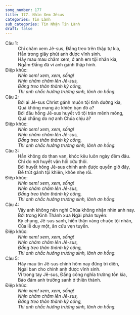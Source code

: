 ```yaml
---
song_number: 177
title: 177. Nhìn Xem Jêsus
categories: Tin Lành
sub_categories: Tin Nhận Tin Lành
draft: false
---
```

<dl><dt>Câu 1:</dt><dd data-verse="1">Chỉ chăm xem Jê-sus, Đấng treo trên thập tự kia, <br/>Hẳn trong giây phút anh được vĩnh sinh. <br/>Hãy mau mau chăm xem, ớ anh em tội nhân kia, <br/>Ngắm Đấng đã vì anh gánh thập hình. </dd><dt>Điệp khúc:</dt><dd data-chorus="1"><em>Nhìn xem! xem, xem, sống! <br/>Nhìn chăm chăm lên Jê-sus, <br/>Đấng treo thân thành kỳ công, <br/>Thì anh chắc hưởng trường sinh, lãnh ơn hồng. </em></dd><dt>Câu 2:</dt><dd data-verse="2">Bởi ai Jê-sus Christ gánh muôn tội tình dường kia, <br/>Quả không mang ác khiên bạn đó a? <br/>Bởi đâu hông Jê-sus huyết vô tội tràn mênh mông, <br/>Quả chẳng do nợ anh Chúa chịu à? </dd><dt>Điệp khúc:</dt><dd data-chorus="1"><em>Nhìn xem! xem, xem, sống! <br/>Nhìn chăm chăm lên Jê-sus, <br/>Đấng treo thân thành kỳ công, <br/>Thì anh chắc hưởng trường sinh, lãnh ơn hồng. </em></dd><dt>Câu 3:</dt><dd data-verse="3">Hẳn không do than van, khóc kêu luôn ngày đêm đâu. <br/>Chỉ do nơi huyết vãn hồi cứu thôi. <br/>Bởi huyết hông Jê-sus chính anh được quyền giờ đây, <br/>Để trút gánh tội khiên, khỏe nhẹ rồi. </dd><dt>Điệp khúc:</dt><dd data-chorus="1"><em>Nhìn xem! xem, xem, sống! <br/>Nhìn chăm chăm lên Jê-sus, <br/>Đấng treo thân thành kỳ công, <br/>Thì anh chắc hưởng trường sinh, lãnh ơn hồng. </em></dd><dt>Câu 4:</dt><dd data-verse="4">Vậy anh không nên nghi Chúa không nhận nhìn anh nay. <br/>Bởi trong Kinh Thánh xưa Ngài phán tuyên: <br/>Kỳ chung, Jê-sus sanh, hiến thân vàng chuộc tội nhân, <br/>Của lễ duy một, ân cứu vẹn tuyền. </dd><dt>Điệp khúc:</dt><dd data-chorus="1"><em>Nhìn xem! xem, xem, sống! <br/>Nhìn chăm chăm lên Jê-sus, <br/>Đấng treo thân thành kỳ công, <br/>Thì anh chắc hưởng trường sinh, lãnh ơn hồng. </em></dd><dt>Câu 5:</dt><dd data-verse="5">Hãy mau tin Jê-sus chính hôm nay đừng trì diên, <br/>Ngài ban cho chính anh được vĩnh sinh. <br/>Vì trong tay Jê-sus, Đấng công nghĩa trường tồn kia, <br/>Bảo đảm anh trường sanh ở thiên thành. </dd><dt>Điệp khúc:</dt><dd data-chorus="1"><em>Nhìn xem! xem, xem, sống! <br/>Nhìn chăm chăm lên Jê-sus, <br/>Đấng treo thân thành kỳ công, <br/>Thì anh chắc hưởng trường sinh, lãnh ơn hồng. </em></dd></dl>